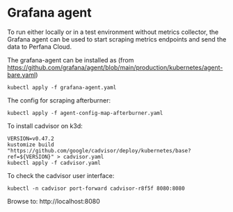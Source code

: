# Grafana agent

To run either locally or in a test environment without metrics collector,
the Grafana agent can be used to start scraping metrics endpoints and send
the data to Perfana Cloud.

The grafana-agent can be installed as (from https://github.com/grafana/agent/blob/main/production/kubernetes/agent-bare.yaml)

    kubectl apply -f grafana-agent.yaml

The config for scraping afterburner:

    kubectl apply -f agent-config-map-afterburner.yaml


To install cadvisor on k3d:

    VERSION=v0.47.2
    kustomize build "https://github.com/google/cadvisor/deploy/kubernetes/base?ref=${VERSION}" > cadvisor.yaml
    kubectl apply -f cadvisor.yaml

To check the cadvisor user interface:

    kubectl -n cadvisor port-forward cadvisor-r8f5f 8080:8080

Browse to: http://localhost:8080
